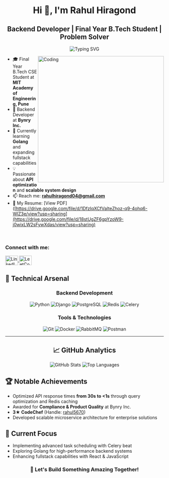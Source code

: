 <h1 align="center">Hi 👋, I'm Rahul Hiragond</h1>
<h2 align="center">Backend Developer | Final Year B.Tech Student | Problem Solver</h2>
<p align="center">
  <img src="https://readme-typing-svg.demolab.com?font=Fira+Code&pause=1000&width=435&lines=Hi!+My+name+is+Rahul+Hiragond;I+am+a+Backend+Developer+%F0%9F%91%A8%F0%9F%8F%BB%E2%80%8D%F0%9F%92%BB;Curious+to+learn+new+things+" alt="Typing SVG" />
</p>

<img align="right" alt="Coding" width="400" src="https://www.wingstechsolutions.com/wp-content/uploads/2022/03/full-stack-development.gif"/>

- 🎓 Final Year B.Tech CSE Student at **MIT Academy of Engineering, Pune**
- 💼 Backend Developer at **Bynry Inc.**
- 🌱 Currently learning **Golang** and expanding fullstack capabilities
- 💡 Passionate about **API optimization** and **scalable system design**
- 📫 Reach me: **rahulhiragond04@gmail.com**
- 📄 My Resume: [View PDF]([https://drive.google.com/file/d/1DfzIqXCfVaIteZhoz-q9-4ohq6-WlZ3e/view?usp=sharing](https://drive.google.com/file/d/18stUgZF6gpYzoW9-j0wixLW2sFywXdas/view?usp=sharing)

<br/>

<h3 align="left">Connect with me:</h3>
<p align="left">
  <a href="https://www.linkedin.com/in/rahul-hiragond/" target="blank">
    <img align="center" src="https://raw.githubusercontent.com/rahuldkjain/github-profile-readme-generator/master/src/images/icons/Social/linked-in-alt.svg" alt="LinkedIn" height="30" width="40"/>
  </a>
  <a href="https://leetcode.com/rahul4257/" target="blank">
    <img align="center" src="https://raw.githubusercontent.com/rahuldkjain/github-profile-readme-generator/master/src/images/icons/Social/leet-code.svg" alt="LeetCode" height="30" width="40"/>
  </a>
</p>

## 🚀 Technical Arsenal
<div align="center">
 
 <div align="center"><h3 align="center">Backend Development</h3>
<img src="https://img.shields.io/badge/Python-3776AB?style=for-the-badge&logo=python&logoColor=white" align="center" alt="Python">
<img src="https://img.shields.io/badge/Django-092E20?style=for-the-badge&logo=django&logoColor=white" align="center" alt="Django">
<img src="https://img.shields.io/badge/PostgreSQL-316192?style=for-the-badge&logo=postgresql&logoColor=white" align="center" alt="PostgreSQL">
<img src="https://img.shields.io/badge/Redis-DC382D?style=for-the-badge&logo=redis&logoColor=white" align="center" alt="Redis">
<img src="https://img.shields.io/badge/Celery-37814A?style=for-the-badge&logo=celery&logoColor=white" align="center" alt="Celery">
</div>

<div align="center"><h3 align="center">Tools & Technologies</h3>
<img src="https://img.shields.io/badge/Git-F05032?style=for-the-badge&logo=git&logoColor=white" align="center" alt="Git">
<img src="https://img.shields.io/badge/Docker-2496ED?style=for-the-badge&logo=docker&logoColor=white" align="center" alt="Docker">
<img src="https://img.shields.io/badge/RabbitMQ-FF6600?style=for-the-badge&logo=rabbitmq&logoColor=white" align="center" alt="RabbitMQ">
<img src="https://img.shields.io/badge/Postman-FF6C37?style=for-the-badge&logo=postman&logoColor=white" align="center" alt="Postman">
</div>
</div>

<hr/>

<h2 align="center">📈 GitHub Analytics</h2>
<!-- <p align="center">
  <img alt="Streak Stats" src="https://github-readme-streak-stats.herokuapp.com/?user=rahul4507&theme=tokyonight"/>
</p> -->

<p align="center">
  <img alt="GitHub Stats" src="https://github-readme-stats.vercel.app/api?username=rahul4507&show_icons=true&theme=tokyonight"/>
  <img alt="Top Languages" src="https://github-readme-stats.vercel.app/api/top-langs/?username=rahul4507&layout=compact&theme=tokyonight"/>
</p>

## 🏆 Notable Achievements
- Optimized API response times **from 30s to <1s** through query optimization and Redis caching
- Awarded for **Compliance & Product Quality** at Bynry Inc.
- **3★ CodeChef** (Handle: [rahul5670](https://www.codechef.com/users/rahul5670))
- Developed scalable microservice architecture for enterprise solutions

## 🔭 Current Focus
- Implementing advanced task scheduling with Celery beat
- Exploring Golang for high-performance backend systems
- Enhancing fullstack capabilities with React & JavaScript

<h3 align="center">🚀 Let's Build Something Amazing Together!</h3>
